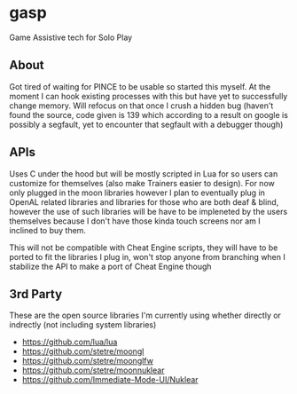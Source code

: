 # gasp
Game Assistive tech for Solo Play

## About
Got tired of waiting for PINCE to be usable so started this myself.
At the moment I can hook existing processes with this but have yet to
successfully change memory. Will refocus on that once I crush a hidden
bug (haven't found the source, code given is 139 which according to a
result on google is possibly a segfault, yet to encounter that segfault
with a debugger though)

## APIs
Uses C under the hood but will be mostly scripted in Lua for so users
can customize for themselves (also make Trainers easier to design).
For now only plugged in the moon libraries however I plan to eventually
plug in OpenAL related libraries and libraries for those who are both
deaf & blind, however the use of such libraries will be have to be
impleneted by the users themselves because I don't have those kinda
touch screens nor am I inclined to buy them.

This will not be compatible with Cheat Engine scripts, they will have
to be ported to fit the libraries I plug in, won't stop anyone from
branching when I stabilize the API to make a port of Cheat Engine though

## 3rd Party
These are the open source libraries I'm currently using whether
directly or indrectly (not including system libraries)
* https://github.com/lua/lua
* https://github.com/stetre/moongl
* https://github.com/stetre/moonglfw
* https://github.com/stetre/moonnuklear
* https://github.com/Immediate-Mode-UI/Nuklear
